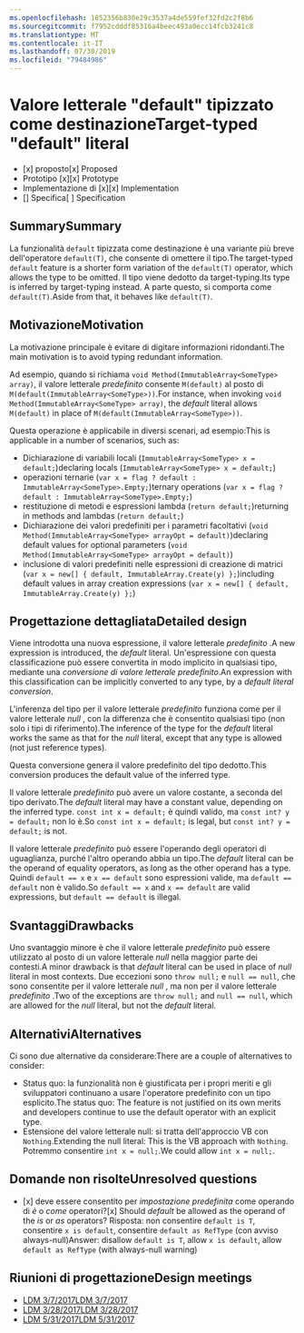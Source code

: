 ```yaml
---
ms.openlocfilehash: 1852356b830e29c3537a4de559fef32fd2c2f8b6
ms.sourcegitcommit: f7952cdddf85316a4beec493a0ecc14fcb3241c8
ms.translationtype: MT
ms.contentlocale: it-IT
ms.lasthandoff: 07/30/2019
ms.locfileid: "79484986"
---
```

# <a name="target-typed-default-literal"></a><span data-ttu-id="e5397-101">Valore letterale "default" tipizzato come destinazione</span><span class="sxs-lookup"><span data-stu-id="e5397-101">Target-typed "default" literal</span></span>

* <span data-ttu-id="e5397-102">[x] proposto</span><span class="sxs-lookup"><span data-stu-id="e5397-102">[x] Proposed</span></span>
* <span data-ttu-id="e5397-103">Prototipo [x]</span><span class="sxs-lookup"><span data-stu-id="e5397-103">[x] Prototype</span></span>
* <span data-ttu-id="e5397-104">Implementazione di [x]</span><span class="sxs-lookup"><span data-stu-id="e5397-104">[x] Implementation</span></span>
* <span data-ttu-id="e5397-105">[] Specifica</span><span class="sxs-lookup"><span data-stu-id="e5397-105">[ ] Specification</span></span>

## <a name="summary"></a><span data-ttu-id="e5397-106">Summary</span><span class="sxs-lookup"><span data-stu-id="e5397-106">Summary</span></span>
[summary]: #summary

<span data-ttu-id="e5397-107">La funzionalità `default` tipizzata come destinazione è una variante più breve dell'operatore `default(T)`, che consente di omettere il tipo.</span><span class="sxs-lookup"><span data-stu-id="e5397-107">The target-typed `default` feature is a shorter form variation of the `default(T)` operator, which allows the type to be omitted.</span></span> <span data-ttu-id="e5397-108">Il tipo viene dedotto da target-typing.</span><span class="sxs-lookup"><span data-stu-id="e5397-108">Its type is inferred by target-typing instead.</span></span> <span data-ttu-id="e5397-109">A parte questo, si comporta come `default(T)`.</span><span class="sxs-lookup"><span data-stu-id="e5397-109">Aside from that, it behaves like `default(T)`.</span></span>

## <a name="motivation"></a><span data-ttu-id="e5397-110">Motivazione</span><span class="sxs-lookup"><span data-stu-id="e5397-110">Motivation</span></span>
[motivation]: #motivation

<span data-ttu-id="e5397-111">La motivazione principale è evitare di digitare informazioni ridondanti.</span><span class="sxs-lookup"><span data-stu-id="e5397-111">The main motivation is to avoid typing redundant information.</span></span>

<span data-ttu-id="e5397-112">Ad esempio, quando si richiama `void Method(ImmutableArray<SomeType> array)`, il valore letterale *predefinito* consente `M(default)` al posto di `M(default(ImmutableArray<SomeType>))`.</span><span class="sxs-lookup"><span data-stu-id="e5397-112">For instance, when invoking `void Method(ImmutableArray<SomeType> array)`, the *default* literal allows `M(default)` in place of `M(default(ImmutableArray<SomeType>))`.</span></span>

<span data-ttu-id="e5397-113">Questa operazione è applicabile in diversi scenari, ad esempio:</span><span class="sxs-lookup"><span data-stu-id="e5397-113">This is applicable in a number of scenarios, such as:</span></span>

- <span data-ttu-id="e5397-114">Dichiarazione di variabili locali (`ImmutableArray<SomeType> x = default;`)</span><span class="sxs-lookup"><span data-stu-id="e5397-114">declaring locals (`ImmutableArray<SomeType> x = default;`)</span></span>
- <span data-ttu-id="e5397-115">operazioni ternarie (`var x = flag ? default : ImmutableArray<SomeType>.Empty;`)</span><span class="sxs-lookup"><span data-stu-id="e5397-115">ternary operations (`var x = flag ? default : ImmutableArray<SomeType>.Empty;`)</span></span>
- <span data-ttu-id="e5397-116">restituzione di metodi e espressioni lambda (`return default;`)</span><span class="sxs-lookup"><span data-stu-id="e5397-116">returning in methods and lambdas (`return default;`)</span></span>
- <span data-ttu-id="e5397-117">Dichiarazione dei valori predefiniti per i parametri facoltativi (`void Method(ImmutableArray<SomeType> arrayOpt = default)`)</span><span class="sxs-lookup"><span data-stu-id="e5397-117">declaring default values for optional parameters (`void Method(ImmutableArray<SomeType> arrayOpt = default)`)</span></span>
- <span data-ttu-id="e5397-118">inclusione di valori predefiniti nelle espressioni di creazione di matrici (`var x = new[] { default, ImmutableArray.Create(y) };`)</span><span class="sxs-lookup"><span data-stu-id="e5397-118">including default values in array creation expressions (`var x = new[] { default, ImmutableArray.Create(y) };`)</span></span>


## <a name="detailed-design"></a><span data-ttu-id="e5397-119">Progettazione dettagliata</span><span class="sxs-lookup"><span data-stu-id="e5397-119">Detailed design</span></span>
[design]: #detailed-design

<span data-ttu-id="e5397-120">Viene introdotta una nuova espressione, il valore letterale *predefinito* .</span><span class="sxs-lookup"><span data-stu-id="e5397-120">A new expression is introduced, the *default* literal.</span></span> <span data-ttu-id="e5397-121">Un'espressione con questa classificazione può essere convertita in modo implicito in qualsiasi tipo, mediante una *conversione di valore letterale predefinito*.</span><span class="sxs-lookup"><span data-stu-id="e5397-121">An expression with this classification can be implicitly converted to any type, by a *default literal conversion*.</span></span> 

<span data-ttu-id="e5397-122">L'inferenza del tipo per il valore letterale *predefinito* funziona come per il valore letterale *null* , con la differenza che è consentito qualsiasi tipo (non solo i tipi di riferimento).</span><span class="sxs-lookup"><span data-stu-id="e5397-122">The inference of the type for the *default* literal works the same as that for the *null* literal, except that any type is allowed (not just reference types).</span></span>

<span data-ttu-id="e5397-123">Questa conversione genera il valore predefinito del tipo dedotto.</span><span class="sxs-lookup"><span data-stu-id="e5397-123">This conversion produces the default value of the inferred type.</span></span>

<span data-ttu-id="e5397-124">Il valore letterale *predefinito* può avere un valore costante, a seconda del tipo derivato.</span><span class="sxs-lookup"><span data-stu-id="e5397-124">The *default* literal may have a constant value, depending on the inferred type.</span></span> <span data-ttu-id="e5397-125">`const int x = default;` è quindi valido, ma `const int? y = default;` non lo è.</span><span class="sxs-lookup"><span data-stu-id="e5397-125">So `const int x = default;` is legal, but `const int? y = default;` is not.</span></span>

<span data-ttu-id="e5397-126">Il valore letterale *predefinito* può essere l'operando degli operatori di uguaglianza, purché l'altro operando abbia un tipo.</span><span class="sxs-lookup"><span data-stu-id="e5397-126">The *default* literal can be the operand of equality operators, as long as the other operand has a type.</span></span> <span data-ttu-id="e5397-127">Quindi `default == x` e `x == default` sono espressioni valide, ma `default == default` non è valido.</span><span class="sxs-lookup"><span data-stu-id="e5397-127">So `default == x` and `x == default` are valid expressions, but `default == default` is illegal.</span></span>

## <a name="drawbacks"></a><span data-ttu-id="e5397-128">Svantaggi</span><span class="sxs-lookup"><span data-stu-id="e5397-128">Drawbacks</span></span>
[drawbacks]: #drawbacks

<span data-ttu-id="e5397-129">Uno svantaggio minore è che il valore letterale *predefinito* può essere utilizzato al posto di un valore letterale *null* nella maggior parte dei contesti.</span><span class="sxs-lookup"><span data-stu-id="e5397-129">A minor drawback is that *default* literal can be used in place of *null* literal in most contexts.</span></span> <span data-ttu-id="e5397-130">Due eccezioni sono `throw null;` e `null == null`, che sono consentite per il valore letterale *null* , ma non per il valore letterale *predefinito* .</span><span class="sxs-lookup"><span data-stu-id="e5397-130">Two of the exceptions are `throw null;` and `null == null`, which are allowed for the *null* literal, but not the *default* literal.</span></span>

## <a name="alternatives"></a><span data-ttu-id="e5397-131">Alternativi</span><span class="sxs-lookup"><span data-stu-id="e5397-131">Alternatives</span></span>
[alternatives]: #alternatives

<span data-ttu-id="e5397-132">Ci sono due alternative da considerare:</span><span class="sxs-lookup"><span data-stu-id="e5397-132">There are a couple of alternatives to consider:</span></span>

- <span data-ttu-id="e5397-133">Status quo: la funzionalità non è giustificata per i propri meriti e gli sviluppatori continuano a usare l'operatore predefinito con un tipo esplicito.</span><span class="sxs-lookup"><span data-stu-id="e5397-133">The status quo:  The feature is not justified on its own merits and developers continue to use the default operator with an explicit type.</span></span>
- <span data-ttu-id="e5397-134">Estensione del valore letterale null: si tratta dell'approccio VB con `Nothing`.</span><span class="sxs-lookup"><span data-stu-id="e5397-134">Extending the null literal: This is the VB approach with `Nothing`.</span></span> <span data-ttu-id="e5397-135">Potremmo consentire `int x = null;`.</span><span class="sxs-lookup"><span data-stu-id="e5397-135">We could allow `int x = null;`.</span></span>

## <a name="unresolved-questions"></a><span data-ttu-id="e5397-136">Domande non risolte</span><span class="sxs-lookup"><span data-stu-id="e5397-136">Unresolved questions</span></span>
[unresolved]: #unresolved-questions

- <span data-ttu-id="e5397-137">[x] deve essere consentito per *impostazione predefinita* come operando di *è* o *come* operatori?</span><span class="sxs-lookup"><span data-stu-id="e5397-137">[x] Should *default* be allowed as the operand of the *is* or *as* operators?</span></span> <span data-ttu-id="e5397-138">Risposta: non consentire `default is T`, consentire `x is default`, consentire `default as RefType` (con avviso always-null)</span><span class="sxs-lookup"><span data-stu-id="e5397-138">Answer:  disallow `default is T`, allow `x is default`, allow `default as RefType` (with always-null warning)</span></span>

## <a name="design-meetings"></a><span data-ttu-id="e5397-139">Riunioni di progettazione</span><span class="sxs-lookup"><span data-stu-id="e5397-139">Design meetings</span></span>

- [<span data-ttu-id="e5397-140">LDM 3/7/2017</span><span class="sxs-lookup"><span data-stu-id="e5397-140">LDM 3/7/2017</span></span>](https://github.com/dotnet/csharplang/blob/master/meetings/2017/LDM-2017-03-07.md)
- [<span data-ttu-id="e5397-141">LDM 3/28/2017</span><span class="sxs-lookup"><span data-stu-id="e5397-141">LDM 3/28/2017</span></span>](https://github.com/dotnet/csharplang/blob/master/meetings/2017/LDM-2017-03-28.md)
- [<span data-ttu-id="e5397-142">LDM 5/31/2017</span><span class="sxs-lookup"><span data-stu-id="e5397-142">LDM 5/31/2017</span></span>](https://github.com/dotnet/csharplang/blob/master/meetings/2017/LDM-2017-05-31.md#default-in-operators)
